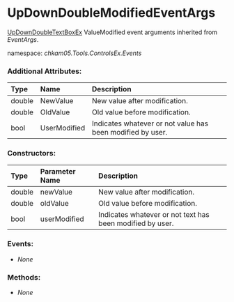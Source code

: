 # UpDownDoubleModifiedEventArgs
[UpDownDoubleTextBoxEx](UpDownDoubleTextBoxEx.md) ValueModified event arguments inherited from _EventArgs_.

namespace: _chkam05.Tools.ControlsEx.Events_

### Additional Attributes:

| Type   | Name         | Description |
|:-------|:-------------|:------------|
| double | NewValue     | New value after modification. |
| double | OldValue     | Old value before modification. |
| bool   | UserModified | Indicates whatever or not value has been modified by user. |

### Constructors:

| Type   | Parameter Name | Description |
|:-------|:---------------|:------------|
| double | newValue       | New value after modification. |
| double | oldValue       | Old value before modification. |
| bool   | userModified   | Indicates whatever or not text has been modified by user. |

### Events:

- _None_

### Methods:

- _None_
